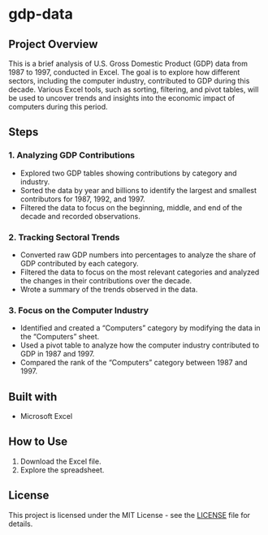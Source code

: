 # gdp-data

## Project Overview

This is a brief analysis of U.S. Gross Domestic Product (GDP) data from 1987 to 1997, conducted in Excel. The goal is to explore how different sectors, including the computer industry, contributed to GDP during this decade. Various Excel tools, such as sorting, filtering, and pivot tables, will be used to uncover trends and insights into the economic impact of computers during this period.

## Steps

### 1. **Analyzing GDP Contributions**
   - Explored two GDP tables showing contributions by category and industry.
   - Sorted the data by year and billions to identify the largest and smallest contributors for 1987, 1992, and 1997.
   - Filtered the data to focus on the beginning, middle, and end of the decade and recorded observations.

### 2. **Tracking Sectoral Trends**
   - Converted raw GDP numbers into percentages to analyze the share of GDP contributed by each category.
   - Filtered the data to focus on the most relevant categories and analyzed the changes in their contributions over the decade.
   - Wrote a summary of the trends observed in the data.

### 3. **Focus on the Computer Industry**
   - Identified and created a “Computers” category by modifying the data in the “Computers” sheet.
   - Used a pivot table to analyze how the computer industry contributed to GDP in 1987 and 1997.
   - Compared the rank of the “Computers” category between 1987 and 1997.

## Built with
- Microsoft Excel

## How to Use
1. Download the Excel file.
2. Explore the spreadsheet.

## License
This project is licensed under the MIT License - see the [LICENSE](LICENSE) file for details.

